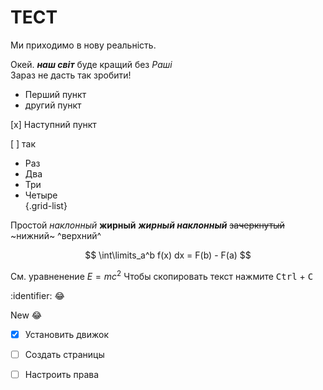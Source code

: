 # ТЕСТ
Ми приходимо в нову реальність.

Окей. ***наш світ*** буде кращий без _Раші_  
Зараз не дасть так зробити!

* Перший пункт
* другий пункт

[x] Наступний пункт

[ ] так

- Раз
- Два
- Три
- Четыре  
{.grid-list}

Простой *наклонный* **жирный** ***жирный наклонный*** ~~зачеркнутый~~ ~нижний~ ^верхний^  

$$
\int\limits_a^b f(x) dx = F(b) - F(a)
$$

См. уравненение $E=mc^2$
Чтобы скопировать текст нажмите <kbd>Ctrl</kbd> + <kbd>C</kbd>

:identifier:
:joy:


New :joy: 

- [x] Установить движок
- [ ] Создать страницы
- [ ] Настроить права


